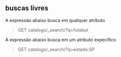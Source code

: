 ## buscas livres

A expressão abaixo busca em qualquer atributo

> GET catalogo/_search/?q=futebol

A expressão abaixo busca em um atributo expecifico

> GET catalogo/_search/?q=estado:SP
